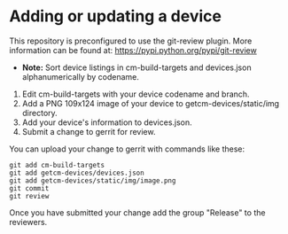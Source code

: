 # Adding or updating a device

This repository is preconfigured to use the git-review plugin. More information can be found at:
https://pypi.python.org/pypi/git-review

* **Note:** Sort device listings in cm-build-targets and devices.json alphanumerically by codename.

1. Edit cm-build-targets with your device codename and branch.  
2. Add a PNG 109x124 image of your device to getcm-devices/static/img directory.  
3. Add your device's information to devices.json.  
4. Submit a change to gerrit for review.  

You can upload your change to gerrit with commands like these:

    git add cm-build-targets
    git add getcm-devices/devices.json
    git add getcm-devices/static/img/image.png
    git commit
    git review

Once you have submitted your change add the group "Release" to the reviewers.

